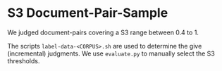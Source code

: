 # S3 Document-Pair-Sample

We judged document-pairs covering a S3 range between 0.4 to 1.

The scripts `label-data-<CORPUS>.sh` are used to determine the give (incremental) judgments.
We use `evaluate.py` to manually select the S3 thresholds.
